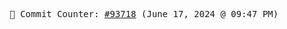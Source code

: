 <p align="center">
    <samp>
        📮 Commit Counter: <a href="https://github.com/Javascript-void0/Javascript-void0/commits/main">#93718</a> (June 17, 2024 @ 09:47 PM)
    </samp>
</p>